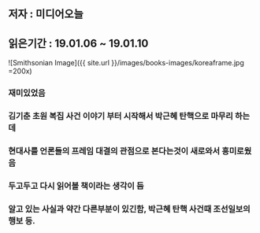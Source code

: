 ## 저자 : 미디어오늘

## 읽은기간 : 19.01.06 ~ 19.01.10

![Smithsonian Image]({{ site.url }}/images/books-images/koreaframe.jpg =200x)

### 재미있었음

### 김기춘 초원 복집 사건 이야기 부터 시작해서 박근혜 탄핵으로 마무리 하는데
### 현대사를 언론들의 프레임 대결의 관점으로 본다는것이 새로와서 흥미로웠음
### 두고두고 다시 읽어볼 책이라는 생각이 듬

### 알고 있는 사실과 약간 다른부분이 있긴함, 박근혜 탄핵 사건때 조선일보의 행보 등.